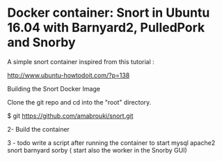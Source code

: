 # Docker container: Snort in Ubuntu 16.04 with Barnyard2, PulledPork and Snorby
A simple snort container inspired from this tutorial :

http://www.ubuntu-howtodoit.com/?p=138


Building the Snort Docker Image

Clone the git repo and cd into the "root" directory.

  $ git https://github.com/amabrouki/snort.git

2- Build the container

3 - todo write a script after running the container to start mysql apache2 snort barnyard sorby ( start also the worker in the Snorby GUI)
